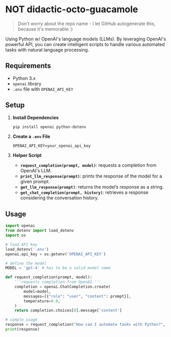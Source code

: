 # NOT didactic-octo-guacamole
> Don't worry about the repo name - I let GitHub autogenerate this, because it's memorable :)  

Using Python w/  OpenAI's language models (LLMs). By leveraging OpenAI's powerful API, you can create intelligent scripts to handle various automated tasks with natural language processing.

## Requirements

- Python 3.x
- `openai` library
- `.env` file with `OPENAI_API_KEY`

## Setup

1. **Install Dependencies**

   ```bash
   pip install openai python-dotenv
   ```

2. **Create a `.env` File**

   ```plaintext
   OPENAI_API_KEY=your_openai_api_key
   ```

3. **Helper Script**

   - **`request_completion(prompt, model)`**: requests a completion from OpenAI's LLM.
   - **`print_llm_response(prompt)`**: prints the response of the model for a given prompt.
   - **`get_llm_response(prompt)`**: returns the model’s response as a string.
   - **`get_chat_completion(prompt, history)`**: retrieves a response considering the conversation history.

## Usage

```python
import openai
from dotenv import load_dotenv
import os

# load API key
load_dotenv('.env')
openai.api_key = os.getenv('OPENAI_API_KEY')

# define the model
MODEL = 'gpt-4' # has to be a valid model name

def request_completion(prompt, model):
    '''requests completion from OpenAI.'''
    completion = openai.ChatCompletion.create(
        model=model,
        messages=[{"role": "user", "content": prompt}],
        temperature=0.0,
    )
    return completion.choices[0].message['content']

# sample usage
response = request_completion("How can I automate tasks with Python?", MODEL)
print(response)
```


